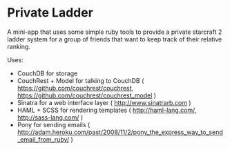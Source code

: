 Private Ladder
========================================================
A mini-app that uses some simple ruby tools to provide a private starcraft 2
ladder system for a group of friends that want to keep track of their relative
ranking.

Uses:

+   CouchDB for storage
+   CouchRest + Model for talking to CouchDB ( https://github.com/couchrest/couchrest, https://github.com/couchrest/couchrest_model )
+   Sinatra for a web interface layer ( http://www.sinatrarb.com )
+   HAML + SCSS for rendering templates ( http://haml-lang.com/, http://sass-lang.com/ )
+   Pony for sending emails ( http://adam.heroku.com/past/2008/11/2/pony_the_express_way_to_send_email_from_ruby/ )